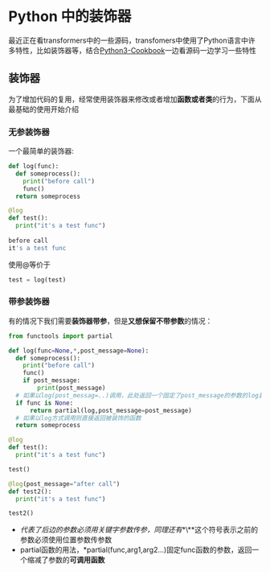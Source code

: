 # Python 中的装饰器

最近正在看transformers中的一些源码，transfomers中使用了Python语言中许多特性，比如装饰器等，结合[Python3-Cookbook](https://python3-cookbook.readthedocs.io/zh_CN/latest/chapters/p09_meta_programming.html)一边看源码一边学习一些特性

## 装饰器

为了增加代码的复用，经常使用装饰器来修改或者增加**函数或者类**的行为，下面从最基础的使用开始介绍

### 无参装饰器

一个最简单的装饰器:

```python
def log(func):
  def someprocess():
    print("before call")
    func()
  return someprocess

@log
def test():
  print("it's a test func")
  
before call
it's a test func

```

使用@等价于

``` python
test = log(test)
```

### 带参装饰器

有的情况下我们需要**装饰器带参**，但是**又想保留不带参数**的情况：

```python
from functools import partial

def log(func=None,*,post_message=None):
  def someprocess():
    print("before call")
    func()
    if post_message:
        print(post_message)
  # 如果以log(post_messag=..)调用，此处返回一个固定了post_message的参数的log装饰器   
  if func is None:
      return partial(log,post_message=post_message)
  # 如果以log方式调用则直接返回被装饰的函数
  return someprocess

@log
def test():
  print("it's a test func")

test() 

@log(post_message="after call")
def test2():
  print("it's a test func")

test2()
```

- *代表了后边的参数必须用关键字参数传参，同理还有**\\**这个符号表示之前的参数必须使用位置参数传参数
- partial函数的用法，*partial(func,arg1,arg2...)固定func函数的参数，返回一个缩减了参数的**可调用函数**

